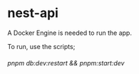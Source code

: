 # nest-api

A Docker Engine is needed to run the app.

To run, use the scripts;

###### pnpm db:dev:restart && pnpm:start:dev
 
</html>
